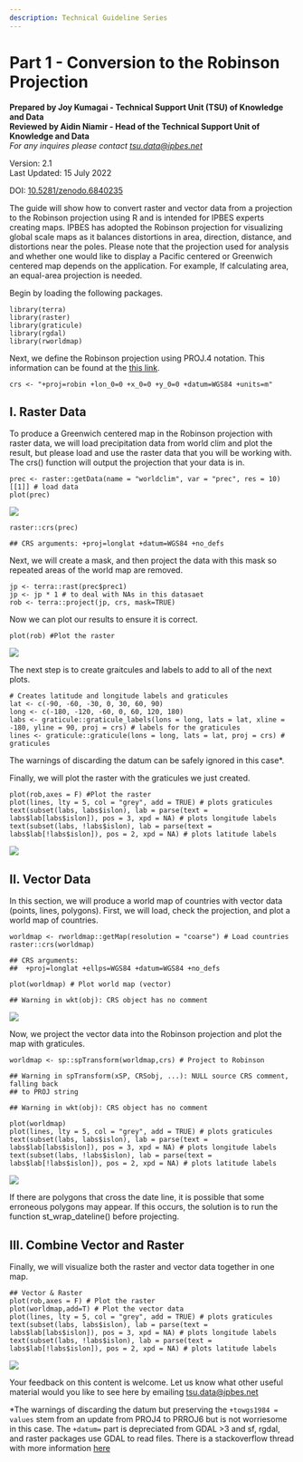 ```yaml
---
description: Technical Guideline Series
---
```


# Part 1 - Conversion to the Robinson Projection



**Prepared by Joy Kumagai - Technical Support Unit (TSU) of Knowledge and Data**\
**Reviewed by Aidin Niamir - Head of the Technical Support Unit of Knowledge and Data**\
_For any inquires please contact_ [_tsu.data@ipbes.net_](mailto:tsu.data@ipbes.net)

Version: 2.1\
Last Updated: 15 July 2022

DOI:  [10.5281/zenodo.6840235](https://doi.org/10.5281/zenodo.6840235)

The guide will show how to convert raster and vector data from a projection to the Robinson projection using R and is intended for IPBES experts creating maps. IPBES has adopted the Robinson projection for visualizing global scale maps as it balances distortions in area, direction, distance, and distortions near the poles. Please note that the projection used for analysis and whether one would like to display a Pacific centered or Greenwich centered map depends on the application. For example, If calculating area, an equal-area projection is needed.

Begin by loading the following packages.

```
library(terra)
library(raster)
library(graticule)
library(rgdal)
library(rworldmap)
```

Next, we define the Robinson projection using PROJ.4 notation. This information can be found at the [this link](https://epsg.io/54030).

```
crs <- "+proj=robin +lon_0=0 +x_0=0 +y_0=0 +datum=WGS84 +units=m"
```

## I. Raster Data

To produce a Greenwich centered map in the Robinson projection with raster data, we will load precipitation data from world clim and plot the result, but please load and use the raster data that you will be working with. The crs() function will output the projection that your data is in.

```
prec <- raster::getData(name = "worldclim", var = "prec", res = 10)[[1]] # load data
plot(prec)
```

![](<../../.gitbook/assets/unnamed-chunk-3-1 (2).png>)

```
raster::crs(prec)

## CRS arguments: +proj=longlat +datum=WGS84 +no_defs
```

Next, we will create a mask, and then project the data with this mask so repeated areas of the world map are removed.

```
jp <- terra::rast(prec$prec1)
jp <- jp * 1 # to deal with NAs in this datasaet
rob <- terra::project(jp, crs, mask=TRUE)
```

Now we can plot our results to ensure it is correct.

```
plot(rob) #Plot the raster
```

![](<../../.gitbook/assets/unnamed-chunk-5-1 (7).png>)

The next step is to create graitcules and labels to add to all of the next plots.

```
# Creates latitude and longitude labels and graticules
lat <- c(-90, -60, -30, 0, 30, 60, 90)
long <- c(-180, -120, -60, 0, 60, 120, 180)
labs <- graticule::graticule_labels(lons = long, lats = lat, xline = -180, yline = 90, proj = crs) # labels for the graticules 
lines <- graticule::graticule(lons = long, lats = lat, proj = crs) # graticules 
```

The warnings of discarding the datum can be safely ignored in this case\*.

Finally, we will plot the raster with the graticules we just created.

```
plot(rob,axes = F) #Plot the raster
plot(lines, lty = 5, col = "grey", add = TRUE) # plots graticules 
text(subset(labs, labs$islon), lab = parse(text = labs$lab[labs$islon]), pos = 3, xpd = NA) # plots longitude labels
text(subset(labs, !labs$islon), lab = parse(text = labs$lab[!labs$islon]), pos = 2, xpd = NA) # plots latitude labels
```

![](<../../.gitbook/assets/unnamed-chunk-7-1 (2).png>)

## II. Vector Data

In this section, we will produce a world map of countries with vector data (points, lines, polygons). First, we will load, check the projection, and plot a world map of countries.

```
worldmap <- rworldmap::getMap(resolution = "coarse") # Load countries 
raster::crs(worldmap)

## CRS arguments:
##  +proj=longlat +ellps=WGS84 +datum=WGS84 +no_defs

plot(worldmap) # Plot world map (vector)

## Warning in wkt(obj): CRS object has no comment
```

![](<../../.gitbook/assets/unnamed-chunk-8-1 (2).png>)

Now, we project the vector data into the Robinson projection and plot the map with graticules.

```
worldmap <- sp::spTransform(worldmap,crs) # Project to Robinson 

## Warning in spTransform(xSP, CRSobj, ...): NULL source CRS comment, falling back
## to PROJ string

## Warning in wkt(obj): CRS object has no comment

plot(worldmap)
plot(lines, lty = 5, col = "grey", add = TRUE) # plots graticules 
text(subset(labs, labs$islon), lab = parse(text = labs$lab[labs$islon]), pos = 3, xpd = NA) # plots longitude labels
text(subset(labs, !labs$islon), lab = parse(text = labs$lab[!labs$islon]), pos = 2, xpd = NA) # plots latitude labels
```

![](<../../.gitbook/assets/unnamed-chunk-9-1 (2).png>)

If there are polygons that cross the date line, it is possible that some erroneous polygons may appear. If this occurs, the solution is to run the function st\_wrap\_dateline() before projecting.

## III. Combine Vector and Raster

Finally, we will visualize both the raster and vector data together in one map.

```
## Vector & Raster
plot(rob,axes = F) # Plot the raster
plot(worldmap,add=T) # Plot the vector data 
plot(lines, lty = 5, col = "grey", add = TRUE) # plots graticules 
text(subset(labs, labs$islon), lab = parse(text = labs$lab[labs$islon]), pos = 3, xpd = NA) # plots longitude labels
text(subset(labs, !labs$islon), lab = parse(text = labs$lab[!labs$islon]), pos = 2, xpd = NA) # plots latitude labels
```

![](<../../.gitbook/assets/unnamed-chunk-10-1 (2).png>)

Your feedback on this content is welcome. Let us know what other useful material would you like to see here by emailing [tsu.data@ipbes.net](mailto:tsu.data@ipbes.net)

\*The warnings of discarding the datum but preserving the `+towgs1984 = values` stem from an update from PROJ4 to PRROJ6 but is not worriesome in this case. The `+datum=` part is depreciated from GDAL >3 and sf, rgdal, and raster packages use GDAL to read files. There is a stackoverflow thread with more information [here](https://stackoverflow.com/questions/63727886/proj4-to-proj6-upgrade-and-discarded-datum-warnings)
